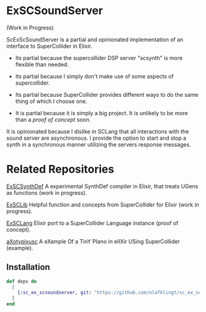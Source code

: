 # ExSCSoundServer

(Work in Progress)

ScExScSoundServer is a partial and opinionated implementation of an interface to SuperCollider in Elixir.

- Its partial because the supercollider DSP server "scsynth" is more flexible than needed.

- Its partial because I simply don't make use of some aspects of supercollider.

- Its partial because SuperCollider provides different ways to do the same thing of which I choose one.

- It is partial because it is simply a big project. It is unlikely to be more than a *proof of concept* soon.

It is opinionated because I dislike in SCLang that all interactions with the sound server are asynchronous. I provide the option to start and stop a synth in a synchronous manner utilizing the servers response messages.

# Related Repositories

[ExSCSynthDef](https://github.com/olafklingt/sc_ex_synthdef)
A experimental SynthDef compiler in Elixir, that treats UGens as functions (work in progress).

[ExSCLib](https://github.com/olafklingt/sc_ex_lib)
Helpful function and concepts from SuperCollider for Elixir (work in progress).

[ExSCLang](https://github.com/olafklingt/sc_ex_sclang)
Elixir port to a SuperCollider Language instance (proof of concept).

[aXotypixusc](https://github.com/olafklingt/axotypixusc)
A eXample Of a TinY PIano in elIXir USing SuperCollider (example).

## Installation

```elixir
def deps do
  [
    {:sc_ex_scsoundserver, git: "https://github.com/olafklingt/sc_ex_scsoundserver"}
  ]
end
```
